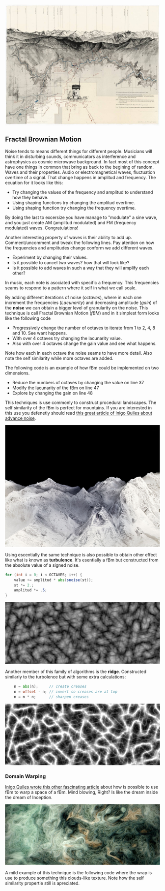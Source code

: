 ![Due East over Shadequarter Mountain - Matthew Rangel (2005) ](rangel.jpg)

## Fractal Brownian Motion

Noise tends to means different things for different people. Musicians will think it in disturbing sounds, communicators as interference and astrophysics as cosmic microwave background. In fact most of this concept have one things in common that bring as back to the begining of random. Waves and their properties. Audio or electromagnetical waves, fluctuation overtime of a signal. That change happens in amplitud and frequency. The ecuation for it looks like this:

<div class="simpleFunction" data="
float amplitud = 1.;
float frequency = 1.;
y = amplitud * sin(x * frequency);
"></div>

* Try changing the values of the frequency and amplitud to understand how they behave.
* Using shaping functions try changing the amplitud overtime.
* Using shaping function try changing the frequency overtime.

By doing the last to excersize you have manage to "modulate" a sine wave, and you just create AM (amplitud modulated) and FM (frequency modulated) waves. Congratulations!

Another interesting property of waves is their ability to add up. Comment/uncomment and tweak the following lines. Pay atention on how the frequencies and amplitudes change conform we add different waves.

<div class="simpleFunction" data="
float amplitud = 1.;
float frequency = 1.;
y = amplitud * sin(x * frequency);
float t = 0.01*(-u_time*130.0);
y += sin(x*2.1 + t)*4.5;
y += sin(x*1.72 + t*1.121)*4.0;
y += sin(x*2.221 + t*0.437)*5.0;
y += sin(x*3.1122+ t*4.269)*2.5;
y *= 0.06;
"></div>

* Experiment by changing their values.
* Is it possible to cancel two waves? how that will look like?
* Is it possible to add waves in such a way that they will amplify each other? 

In music, each note is asociated with specific a frequency. This frequencies seams to respond to a pattern where it self in what we call scale. 

By adding different iterations of noise (*octaves*), where in each one increment the frequencies (*Lacunarity*) and decreasing amplitude (*gain*) of the **noise** we can obtain a bigger level of granularity on the noise. This technique is call Fractal Brownian Motion (*fBM*) and in it simplest form looks like the following code

<div class="simpleFunction" data="// Properties
const int octaves = 1;
float lacunarity = 2.0;
float gain = 0.5;
//
// Initial values
float amplitud = 0.5;
float frequency = x;
//
// Loop of octaves
for (int i = 0; i < octaves; i++) {
&#9;y += amplitud * noise(frequency);
&#9;frequency *= lacunarity;
&#9;amplitud *= gain;
}"></div>

* Progressively change the number of octaves to iterate from 1 to 2, 4, 8 and 10. See want happens.
* With over 4 octaves try changing the lacunarity value.
* Also with over 4 octaves change the gain value and see what happens.

Note how each in each octave the noise seams to have more detail. Also note the self similarity while more octaves are added.

The following code is an example of how fBm could be implemented on two dimensions.

<div class='codeAndCanvas' data='2d-fbm.frag'></div>

* Reduce the numbers of octaves by changing the value on line 37
* Modify the lacunarity of the fBm on line 47
* Explore by changing the gain on line 48

This techniques is use commonly to construct procedural landscapes. The self similarity of the fBm is perfect for mountains. If you are interested in this use you defenetly should read [this great article of Inigo Quiles about advance noise](http://www.iquilezles.org/www/articles/morenoise/morenoise.htm). 

![Blackout - Dan Holdsworth (2010)](holdsworth.jpg)

Using escentially the same technique is also possible to obtain other effect like what is known as **turbulence**. It's esentially a fBm but constructed from the absolute value of a signed noise.

```glsl
for (int i = 0; i < OCTAVES; i++) {
    value += amplitud * abs(snoise(st));
    st *= 2.;
    amplitud *= .5;
}
```

<a href="../editor.php#13/turbulence.frag"><img src="turbulence-long.png"  width="520px" height="200px"></img></a> 

Another member of this family of algorithms is the **ridge**. Constructed similarly to the turbolence but with some extra calculations:

```glsl
    n = abs(n);     // create creases
    n = offset - n; // invert so creases are at top
    n = n * n;      // sharpen creases
```

<a href="../editor.php#13/ridge.frag"><img src="ridge-long.png"  width="520px" height="200px"></img></a> 

### Domain Warping

[Inigo Quiles wrote this other fascinating article](http://www.iquilezles.org/www/articles/warp/warp.htm) about how is possible to use fBm to warp a space of a fBm. Mind blowing, Right? Is like the dream inside the dream of Inception. 

![ f(p) = fbm( p + fbm( p + fbm( p ) ) ) - Inigo Quiles (2002)](quiles.jpg)

A mild example of this technique is the following code where the wrap is use to produce something this clouds-like texture. Note how the self similarity propertie still is apreciated.

<div class='codeAndCanvas' data='clouds.frag'></div>
